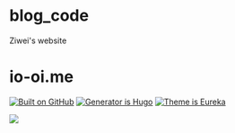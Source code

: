# blog_code
Ziwei's website


# io-oi.me

[![Built on GitHub](hthttps://github.com/PanZiwei/PanZiwei.github.io/workflows/build/badge.svg)](https://github.com/PanZiwei/PanZiwei/actions)
[![Generator is Hugo](https://img.shields.io/badge/Generator-Hugo-ff4088?&logo=hugo)](https://github.com/gohugoio/hugo)
[![Theme is Eureka](https://img.shields.io/badge/Theme-Eureka-%23de8800)](https://github.com/wangchucheng/hugo-eureka)

<a rel="license" href="http://creativecommons.org/licenses/by-nc-sa/4.0/"><img style="border-width:0" src="https://i.creativecommons.org/l/by-nc-sa/4.0/88x31.png" /></a>
